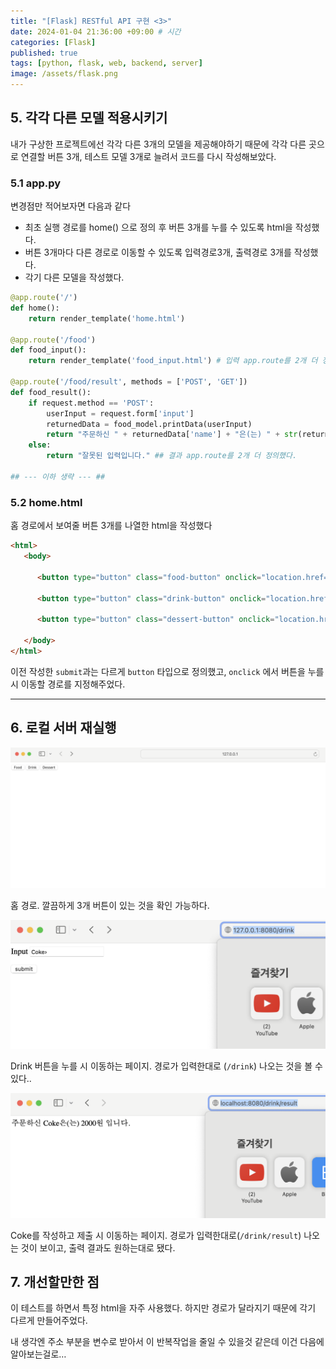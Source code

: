 ```yaml
---
title: "[Flask] RESTful API 구현 <3>"
date: 2024-01-04 21:36:00 +09:00 # 시간
categories: [Flask]
published: true
tags: [python, flask, web, backend, server]
image: /assets/flask.png
---
```

## 5. 각각 다른 모델 적용시키기

내가 구상한 프로젝트에선 각각 다른 3개의 모델을 제공해야하기 때문에 각각 다른 곳으로 연결할 버튼 3개, 테스트 모델 3개로 늘려서 코드를 다시 작성해보았다.

### 5.1 app.py

변경점만 적어보자면 다음과 같다

- 최초 실행 경로를 home() 으로 정의 후 버튼 3개를 누를 수 있도록 html을 작성했다.
- 버튼 3개마다 다른 경로로 이동할 수 있도록 입력경로3개, 출력경로 3개를 작성했다.
- 각기 다른 모델을 작성했다.

```python
@app.route('/')
def home():
    return render_template('home.html')

@app.route('/food')
def food_input():
    return render_template('food_input.html') # 입력 app.route를 2개 더 정의했다.

@app.route('/food/result', methods = ['POST', 'GET'])
def food_result():
    if request.method == 'POST':
        userInput = request.form['input']
        returnedData = food_model.printData(userInput)
        return "주문하신 " + returnedData['name'] + "은(는) " + str(returnedData['price']) + "원 입니다."
    else:
        return "잘못된 입력입니다." ## 결과 app.route를 2개 더 정의했다.

## --- 이하 생략 --- ##
```

### 5.2 home.html

홈 경로에서 보여줄 버튼 3개를 나열한 html을 작성했다

```html
<html>
   <body>
   
      <button type="button" class="food-button" onclick="location.href='/food'">Food</button>

      <button type="button" class="drink-button" onclick="location.href='/drink'">Drink</button>

      <button type="button" class="dessert-button" onclick="location.href='/dessert'">Dessert</button>
      
   </body>
</html>
```

이전 작성한 `submit`과는 다르게 `button` 타입으로 정의했고, `onclick` 에서 버튼을 누를 시 이동할 경로를 지정해주었다.

---

## 6. 로컬 서버 재실행

![](/assets/flask3_1.png)

홈 경로. 깔끔하게 3개 버튼이 있는 것을 확인 가능하다.

![](/assets/flask3_2.png)

Drink 버튼을 누를 시 이동하는 페이지. 경로가 입력한대로 (`/drink`) 나오는 것을 볼 수 있다..

![](/assets/flask3_3.png)

Coke를 작성하고 제출 시 이동하는 페이지. 경로가 입력한대로(`/drink/result`) 나오는 것이 보이고, 출력 결과도 원하는대로 됐다.

## 7. 개선할만한 점

이 테스트를 하면서 특정 html을 자주 사용했다. 하지만 경로가 달라지기 때문에 각기 다르게 만들어주었다. 

내 생각엔 주소 부분을 변수로 받아서 이 반복작업을 줄일 수 있을것 같은데 이건 다음에 알아보는걸로…